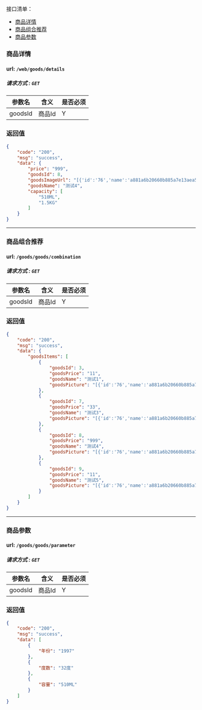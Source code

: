 接口清单：

- [商品详情](#商品详情)
- [商品组合推荐](#商品组合推荐)
- [商品参数](#商品参数)

### 商品详情
#### url: `/web/goods/details`
##### 请求方式 : `GET`

参数名    | 含义    | 是否必须
-------|--------|-----
goodsId|商品Id|Y

###  返回值
```json
{
    "code": "200",
    "msg": "success",
    "data": {
        "price": "999",
        "goodsId": 8,
        "goodsImageUrl": "[{'id':'76','name':'a881a6b20660b885a7e13aea583240ce'}]",
        "goodsName": "测试4",
        "capacity": [
            "510ML",
            "1.5KG"
        ]
    }
}

```
------------------------

### 商品组合推荐
#### url: `/goods/goods/combination`
##### 请求方式 : `GET`

参数名    | 含义    | 是否必须
-------|--------|-----
goodsId|商品Id|Y

###  返回值
```json
{
    "code": "200",
    "msg": "success",
    "data": {
        "goodsItems": [
            {
                "goodsId": 3,
                "goodsPrice": "11",
                "goodsName": "测试1",
                "goodsPicture": "[{'id':'76','name':'a881a6b20660b885a7e13aea583240ce'}]"
            },
            {
                "goodsId": 7,
                "goodsPrice": "33",
                "goodsName": "测试3",
                "goodsPicture": "[{'id':'76','name':'a881a6b20660b885a7e13aea583240ce'}]"
            },
            {
                "goodsId": 8,
                "goodsPrice": "999",
                "goodsName": "测试4",
                "goodsPicture": "[{'id':'76','name':'a881a6b20660b885a7e13aea583240ce'}]"
            },
            {
                "goodsId": 9,
                "goodsPrice": "11",
                "goodsName": "测试5",
                "goodsPicture": "[{'id':'76','name':'a881a6b20660b885a7e13aea583240ce'}]"
            }
        ]
    }
}

```
--------------------

### 商品参数
#### url: `/goods/goods/parameter`
##### 请求方式 : `GET`

参数名    | 含义    | 是否必须
-------|--------|-----
goodsId|商品Id|Y

###  返回值
```json
{
    "code": "200",
    "msg": "success",
    "data": [
        {
            "年份": "1997"
        },
        {
            "度数": "32度"
        },
        {
            "容量": "510ML"
        }
    ]
}

```